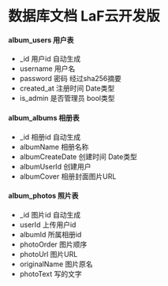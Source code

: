# 数据库文档 LaF云开发版

#### album_users 用户表
- _id 用户id 自动生成
- username 用户名
- password 密码 经过sha256摘要
- created_at 注册时间 Date类型
- is_admin 是否管理员 bool类型

#### album_albums 相册表
- _id 相册id 自动生成
- albumName 相册名称
- albumCreateDate 创建时间 Date类型
- albumUserId 创建用户
- albumCover 相册封面图片URL

#### album_photos 照片表
- _id 图片id 自动生成
- userId 上传用户id
- albumId 所属相册id
- photoOrder 图片顺序
- photoUrl 图片URL
- originalName 图片原名
- photoText 写的文字
